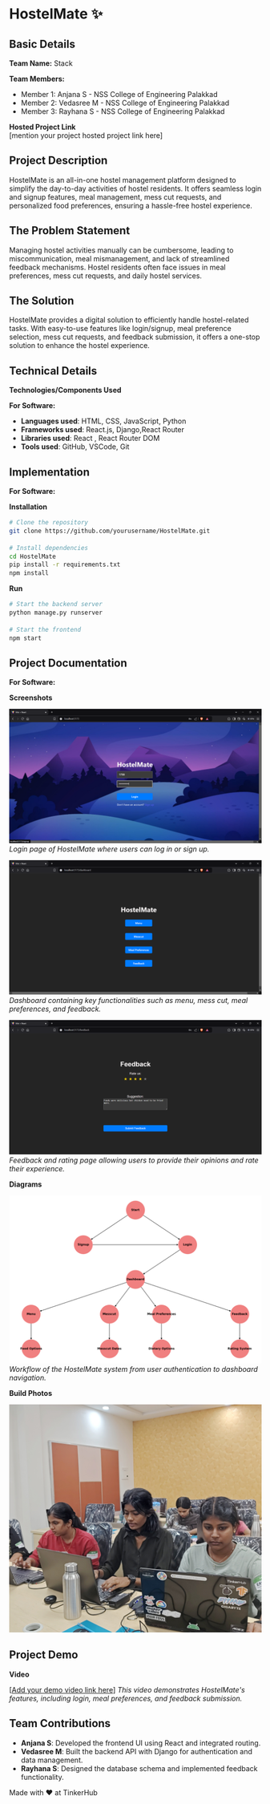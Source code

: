 # HostelMate ✨

## Basic Details

**Team Name:** Stack

**Team Members:**

- Member 1: Anjana S - NSS College of Engineering Palakkad
- Member 2: Vedasree M - NSS College of Engineering Palakkad
- Member 3: Rayhana S - NSS College of Engineering Palakkad

**Hosted Project Link**  
[mention your project hosted project link here]

## Project Description

HostelMate is an all-in-one hostel management platform designed to simplify the day-to-day activities of hostel residents. It offers seamless login and signup features, meal management, mess cut requests, and personalized food preferences, ensuring a hassle-free hostel experience.

## The Problem Statement

Managing hostel activities manually can be cumbersome, leading to miscommunication, meal mismanagement, and lack of streamlined feedback mechanisms. Hostel residents often face issues in meal preferences, mess cut requests, and daily hostel services.

## The Solution

HostelMate provides a digital solution to efficiently handle hostel-related tasks. With easy-to-use features like login/signup, meal preference selection, mess cut requests, and feedback submission, it offers a one-stop solution to enhance the hostel experience.

## Technical Details

**Technologies/Components Used**

**For Software:**

- **Languages used**: HTML, CSS, JavaScript, Python
- **Frameworks used**: React.js, Django,React Router
- **Libraries used**: React , React Router DOM
- **Tools used**: GitHub, VSCode, Git

## Implementation

**For Software:**

**Installation**

```bash
# Clone the repository
git clone https://github.com/yourusername/HostelMate.git

# Install dependencies
cd HostelMate
pip install -r requirements.txt
npm install
```

**Run**

```bash
# Start the backend server
python manage.py runserver

# Start the frontend
npm start
```

## Project Documentation

**For Software:**

**Screenshots**

![Screenshot1](public/images/login.png)  
*Login page of HostelMate where users can log in or sign up.*

![Screenshot2](public/images/dashboard.png)  
*Dashboard containing key functionalities such as menu, mess cut, meal preferences, and feedback.*

![Screenshot3](public/images/feedback.png)  
*Feedback and rating page allowing users to provide their opinions and rate their experience.*

**Diagrams**

![Workflow](public/images/HostelMate_Workflow.png)  
*Workflow of the HostelMate system from user authentication to dashboard navigation.*

**Build Photos**

![Team](public/images/building.jpg)

## Project Demo

**Video**

[[Add your demo video link here](https://hostel-mate-iota.vercel.app/)]
*This video demonstrates HostelMate's features, including login, meal preferences, and feedback submission.*

## Team Contributions

- **Anjana S**: Developed the frontend UI using React and integrated routing.
- **Vedasree M**: Built the backend API with Django for authentication and data management.
- **Rayhana S**: Designed the database schema and implemented feedback functionality.

Made with ❤️ at TinkerHub

